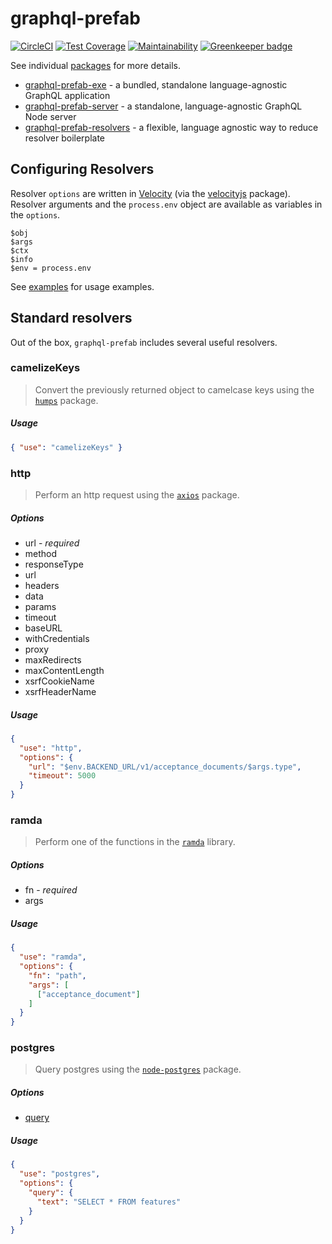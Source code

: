 # graphql-prefab

[![CircleCI](https://circleci.com/gh/jdolle/graphql-prefab.svg?style=shield)](https://circleci.com/gh/jdolle/graphql-prefab) [![Test Coverage](https://api.codeclimate.com/v1/badges/da06c7682572accb0831/test_coverage)](https://codeclimate.com/github/jdolle/graphql-prefab/test_coverage) [![Maintainability](https://api.codeclimate.com/v1/badges/da06c7682572accb0831/maintainability)](https://codeclimate.com/github/jdolle/graphql-prefab/maintainability) [![Greenkeeper badge](https://badges.greenkeeper.io/jdolle/graphql-prefab.svg)](https://greenkeeper.io/)

See individual [packages](https://github.com/jdolle/graphql-prefab/tree/master/packages) for more details.
- [graphql-prefab-exe](https://github.com/jdolle/graphql-prefab/tree/master/packages/graphql-prefab-exe) - a bundled, standalone language-agnostic GraphQL application
- [graphql-prefab-server](https://github.com/jdolle/graphql-prefab/tree/master/packages/graphql-prefab-server) - a standalone, language-agnostic GraphQL Node server
- [graphql-prefab-resolvers](https://github.com/jdolle/graphql-prefab/tree/master/packages/graphql-prefab-resolvers) - a flexible, language agnostic way to reduce resolver boilerplate

## Configuring Resolvers

Resolver `options` are written in [Velocity](http://velocity.apache.org/engine/1.7/vtl-reference.html) (via the [velocityjs](https://github.com/shepherdwind/velocity.js) package). Resolver arguments and the `process.env` object are available as variables in the `options`.
```
$obj
$args
$ctx
$info
$env = process.env
```

See [examples](https://github.com/jdolle/graphql-prefab/tree/master/packages/graphql-prefab-resolvers/examples) for usage examples.


## Standard resolvers

Out of the box, `graphql-prefab` includes several useful resolvers.

### camelizeKeys

> Convert the previously returned object to camelcase keys using the [`humps`](https://github.com/domchristie/humps) package.

##### Usage

```json
{ "use": "camelizeKeys" }
```


### http

> Perform an http request using the [`axios`](https://github.com/axios/axios) package.

##### Options

- url - *required*
- method
- responseType
- url
- headers
- data
- params
- timeout
- baseURL
- withCredentials
- proxy
- maxRedirects
- maxContentLength
- xsrfCookieName
- xsrfHeaderName

##### Usage

```json
{
  "use": "http",
  "options": {
    "url": "$env.BACKEND_URL/v1/acceptance_documents/$args.type",
    "timeout": 5000
  }
}
```


### ramda

> Perform one of the functions in the  [`ramda`](https://github.com/ramda/ramda) library.

##### Options

- fn - *required*
- args

##### Usage

```json
{
  "use": "ramda",
  "options": {
    "fn": "path",
    "args": [
      ["acceptance_document"]
    ]
  }
}
```


### postgres

> Query postgres using the [`node-postgres`](https://github.com/brianc/node-postgres) package.

##### Options

- [query](https://node-postgres.com/features/queries#query-config-object)

##### Usage

```json
{
  "use": "postgres",
  "options": {
    "query": {
      "text": "SELECT * FROM features"
    }
  }
}
```
